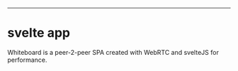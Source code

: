 
---

# svelte app
 Whiteboard is a peer-2-peer SPA created with WebRTC and svelteJS for performance.